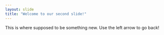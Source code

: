 ```yaml
---
layout: slide
title: "Welcome to our second slide!"
---
```

This is where supposed to be something new.
Use the left arrow to go back!

